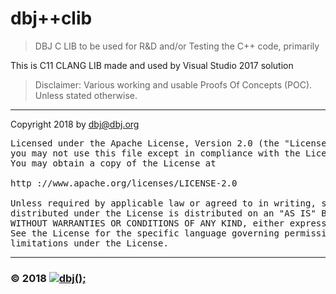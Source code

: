 
# dbj++clib

> DBJ C LIB to be used for R&D and/or Testing the C++ code, primarily

This is C11 CLANG LIB made and used by Visual Studio 2017 solution

> Disclaimer: Various working and usable Proofs Of Concepts (POC). Unless stated otherwise.

-------------------------------------

Copyright 2018 by dbj@dbj.org
<pre>
Licensed under the Apache License, Version 2.0 (the "License");
you may not use this file except in compliance with the License.
You may obtain a copy of the License at

http ://www.apache.org/licenses/LICENSE-2.0

Unless required by applicable law or agreed to in writing, software
distributed under the License is distributed on an "AS IS" BASIS,
WITHOUT WARRANTIES OR CONDITIONS OF ANY KIND, either express or implied.
See the License for the specific language governing permissions and
limitations under the License.
</pre>
---------------------------------------------------------------------  

### &copy; 2018 [![dbj();](http://dbj.org/wp-content/uploads/2015/12/cropped-dbj-icon-e1486129719897.jpg)](http://www.dbj.org "dbj")  


